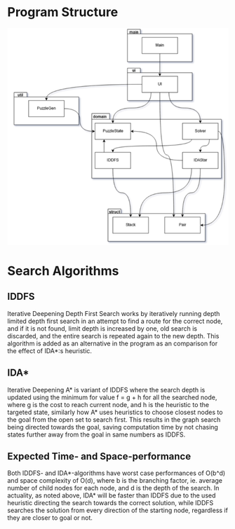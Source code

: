 Program Structure
=================

![Class relation diagram](https://github.com/MLumme/15PuzzleSolver/blob/master/15puzzlesolver/Docs/Diagrams/UML2.png)

Search Algorithms
=================

IDDFS
-----

Iterative Deepening Depth First Search works by iteratively running depth limited depth first search in an attempt to find a route for the correct node, and if it is not found, limit depth is increased by one, old search is discarded, and the entire search is repeated again to the new depth. This algorithm is added as an alternative in the program as an comparison for the effect of IDA*:s heuristic.

IDA*
----

Iterative Deepening A* is variant of IDDFS where the search depth is updated using the minimum for value f = g + h for all the searched node, where g is the cost to reach current node, and h is the heuristic to the targeted state, similarly how A* uses heuristics to choose closest nodes to the goal from the open set to search first. This results in the graph search being directed towards the goal, saving computation time by not chasing states further away from the goal in same numbers as IDDFS.

Expected Time- and Space-performance
------------------------------------

Both IDDFS- and IDA*-algorithms have worst case performances of O(b^d) and space complexity of O(d), where b is the branching factor, ie. average number of child nodes for each node, and d is the depth of the search. In actuality, as noted above, IDA* will be faster than IDDFS due to the used heuristic directing the search towards the correct solution, while IDDFS searches the solution from every direction of the starting node, regardless if they are closer to goal or not.
